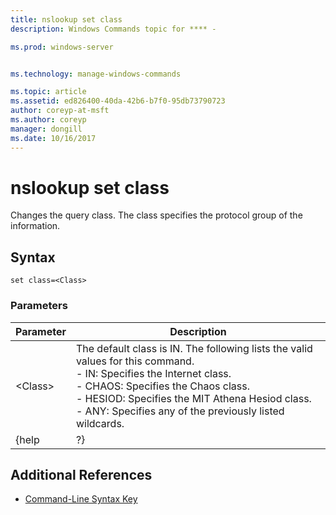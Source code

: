 ```yaml
---
title: nslookup set class
description: Windows Commands topic for **** - 

ms.prod: windows-server


ms.technology: manage-windows-commands

ms.topic: article
ms.assetid: ed826400-40da-42b6-b7f0-95db73790723
author: coreyp-at-msft
ms.author: coreyp
manager: dongill
ms.date: 10/16/2017
---
```


# nslookup set class



Changes the query class. The class specifies the protocol group of the information.

## Syntax

```
set class=<Class>
```

### Parameters

| Parameter |                                                                                                                                    Description                                                                                                                                    |
|-----------|-----------------------------------------------------------------------------------------------------------------------------------------------------------------------------------------------------------------------------------------------------------------------------------|
| \<Class>  | The default class is IN. The following lists the valid values for this command.</br>- IN: Specifies the Internet class.</br>- CHAOS: Specifies the Chaos class.</br>- HESIOD: Specifies the MIT Athena Hesiod class.</br>- ANY: Specifies any of the previously listed wildcards. |
|   {help   |                                                                                                                                        ?}                                                                                                                                         |

## Additional References

- [Command-Line Syntax Key](command-line-syntax-key.md)